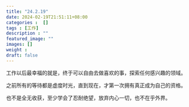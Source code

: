 ```yaml
---
title: "24.2.19"
date: 2024-02-19T21:51:11+08:00
categories :  []
tags : [工作]
description : ""
featured_image: ""
images: []
weight : 
draft: false
---
```


工作以后最幸福的就是，终于可以自由去做喜欢的事，探索任何感兴趣的领域。

之前所有的等待都是虚度时光，直到现在，才第一次拥有真正成为自己的资格。

也不是全无收获，至少学会了忍耐绝望，放弃内心一切，也不在乎外界。
<!--more-->
